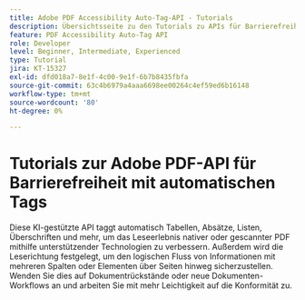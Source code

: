 ```yaml
---
title: Adobe PDF Accessibility Auto-Tag-API - Tutorials
description: Übersichtsseite zu den Tutorials zu APIs für Barrierefreiheit mit automatischem Tag für Adobe
feature: PDF Accessibility Auto-Tag API
role: Developer
level: Beginner, Intermediate, Experienced
type: Tutorial
jira: KT-15327
exl-id: dfd018a7-8e1f-4c00-9e1f-6b7b8435fbfa
source-git-commit: 63c4b6979a4aaa6698ee00264c4ef59ed6b16148
workflow-type: tm+mt
source-wordcount: '80'
ht-degree: 0%

---
```


# Tutorials zur Adobe PDF-API für Barrierefreiheit mit automatischen Tags

Diese KI-gestützte API taggt automatisch Tabellen, Absätze, Listen, Überschriften und mehr, um das Leseerlebnis nativer oder gescannter PDF mithilfe unterstützender Technologien zu verbessern. Außerdem wird die Leserichtung festgelegt, um den logischen Fluss von Informationen mit mehreren Spalten oder Elementen über Seiten hinweg sicherzustellen. Wenden Sie dies auf Dokumentrückstände oder neue Dokumenten-Workflows an und arbeiten Sie mit mehr Leichtigkeit auf die Konformität zu.

<!-- CARDS

* https://experienceleague.adobe.com/en/docs/acrobat-services-learn/tutorials/pdfaccessibility/automatically-add-tags
  {title = Automatically tag documents for accessibility}
  {description = Learn how to automatically tag for accessibility at scale using AI}
  {image = https://experienceleague.adobe.com/en/docs/acrobat-services-learn/tutorials/pdfaccessibility/media_1f31bc2e0950c980296a75296ee8f3089d00a4d9f.png?width=400&format=webply&optimize=medium}
  {cta = Watch}

-->